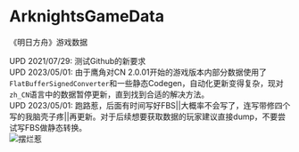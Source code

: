 # ArknightsGameData
《明日方舟》游戏数据 

UPD 2021/07/29: 测试Github的新要求  
UPD 2023/05/01: 由于鹰角对CN 2.0.01开始的游戏版本内部分数据使用了```FlatBufferSignedConverter```和一些静态Codegen，自动化更新变得复杂，现对```zh_CN```语言中的数据暂停更新，直到找到合适的解决方法。  
UPD 2023/05/01: 跑路惹，后面有时间写好FBS||大概率不会写了，连写带修四个写的我脑壳子疼||再更新。对于后续想要获取数据的玩家建议直接dump，不要尝试写FBS做静态转换。  
![摆烂惹](https://s1.ax1x.com/2023/05/01/p9G3c7j.jpg)
